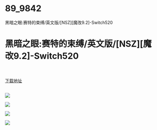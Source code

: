 # 89_9842
黑暗之眼:赛特的束缚/英文版/[NSZ][魔改9.2]-Switch520
# 黑暗之眼:赛特的束缚/英文版/[NSZ][魔改9.2]-Switch520
 <br/></br>
[下载地址](https://www.switch520.cc/article/9842 "下载地址")
<br/></br>

<p><img src="https://www.switch520.cc/muke_img/upload_art_editor_20210222-1_05ae78d7f6bd2ff317da4e6bb9a97560.jpg"></p>
<p><img src="https://www.switch520.cc/muke_img/upload_art_editor_20210222-1_c5008f3db7b59a0adae05a1e46300779.jpg"></p>
<p><img src="https://www.switch520.cc/muke_img/upload_art_editor_20210222-1_ac85ae47cdc54b280aeb4eb7981cdcd3.jpg"></p>
<p><img src="https://www.switch520.cc/muke_img/upload_art_editor_20210222-1_437f11d05a96135f8ab487f887c99c4e.jpg"></p>
<p><strong>&nbsp;</strong></p>
